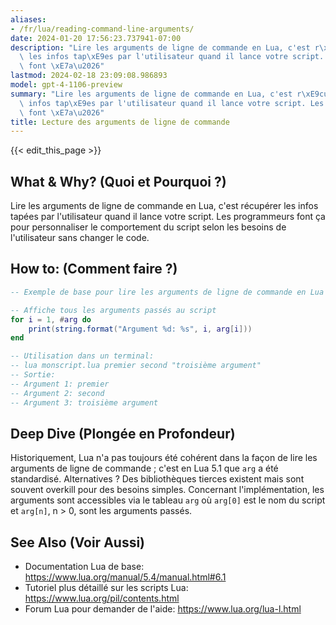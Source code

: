 ```yaml
---
aliases:
- /fr/lua/reading-command-line-arguments/
date: 2024-01-20 17:56:23.737941-07:00
description: "Lire les arguments de ligne de commande en Lua, c'est r\xE9cup\xE9rer\
  \ les infos tap\xE9es par l'utilisateur quand il lance votre script. Les programmeurs\
  \ font \xE7a\u2026"
lastmod: 2024-02-18 23:09:08.986893
model: gpt-4-1106-preview
summary: "Lire les arguments de ligne de commande en Lua, c'est r\xE9cup\xE9rer les\
  \ infos tap\xE9es par l'utilisateur quand il lance votre script. Les programmeurs\
  \ font \xE7a\u2026"
title: Lecture des arguments de ligne de commande
---
```


{{< edit_this_page >}}

## What & Why? (Quoi et Pourquoi ?)
Lire les arguments de ligne de commande en Lua, c'est récupérer les infos tapées par l'utilisateur quand il lance votre script. Les programmeurs font ça pour personnaliser le comportement du script selon les besoins de l'utilisateur sans changer le code.

## How to: (Comment faire ?)
```Lua
-- Exemple de base pour lire les arguments de ligne de commande en Lua

-- Affiche tous les arguments passés au script
for i = 1, #arg do
    print(string.format("Argument %d: %s", i, arg[i]))
end

-- Utilisation dans un terminal:
-- lua monscript.lua premier second "troisième argument"
-- Sortie:
-- Argument 1: premier
-- Argument 2: second
-- Argument 3: troisième argument
```

## Deep Dive (Plongée en Profondeur)
Historiquement, Lua n'a pas toujours été cohérent dans la façon de lire les arguments de ligne de commande ; c'est en Lua 5.1 que `arg` a été standardisé. Alternatives ? Des bibliothèques tierces existent mais sont souvent overkill pour des besoins simples. Concernant l'implémentation, les arguments sont accessibles via le tableau `arg` où `arg[0]` est le nom du script et `arg[n]`, n > 0, sont les arguments passés.

## See Also (Voir Aussi)
- Documentation Lua de base: https://www.lua.org/manual/5.4/manual.html#6.1
- Tutoriel plus détaillé sur les scripts Lua: https://www.lua.org/pil/contents.html
- Forum Lua pour demander de l'aide: https://www.lua.org/lua-l.html
